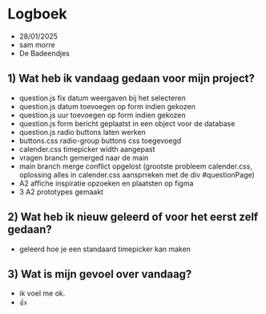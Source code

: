 # Logboek

- 28/01/2025
- sam morre
- De Badeendjes


## 1) Wat heb ik vandaag gedaan voor mijn project?

- question.js fix datum weergaven bij het selecteren
- question.js datum toevoegen op form indien gekozen
- question.js uur toevoegen op form indien gekozen
- question.js form bericht geplaatst in een object voor de database
- question.js radio buttons laten werken
- buttons.css radio-group buttons css toegevoegd
- calender.css timepicker width aangepast
- vragen branch gemerged naar de main
- main branch merge conflict opgelost (grootste probleem calender.css, oplossing alles in calender.css aansprreken met de div #questionPage) 
- A2 affiche inspiratie opzoeken en plaatsten op figma
- 3 A2 prototypes gemaakt

## 2) Wat heb ik nieuw geleerd of voor het eerst zelf gedaan?

- geleerd hoe je een standaard timepicker kan maken


## 3) Wat is mijn gevoel over vandaag?

- ik voel me ok.
- 👍
